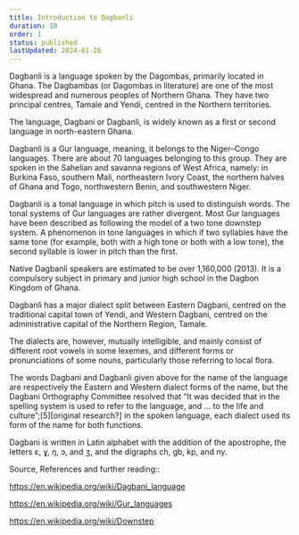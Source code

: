 ```yaml
---
title: Introduction to Dagbanli
duration: 10
order: 1
status: published
lastUpdated: 2024-01-26
---
```


Dagbanli is a language spoken by the Dagombas, primarily located in Ghana. The Dagbambas (or Dagombas in literature) are one of the most widespread and numerous peoples of Northern Ghana. They have two principal centres, Tamale and Yendi, centred in the Northern territories.

The language, Dagbani or Dagbanli, is widely known as a first or second language in north-eastern Ghana.

Dagbanli is a Gur language, meaning, it belongs to the Niger–Congo languages. There are about 70 languages belonging to this group. They are spoken in the Sahelian and savanna regions of West Africa, namely: in Burkina Faso, southern Mali, northeastern Ivory Coast, the northern halves of Ghana and Togo, northwestern Benin, and southwestern Niger.

Dagbanli is a tonal language in which pitch is used to distinguish words. The tonal systems of Gur languages are rather divergent. Most Gur languages have been described as following the model of a two tone downstep system.  A phenomenon in tone languages in which if two syllables have the same tone (for example, both with a high tone or both with a low tone), the second syllable is lower in pitch than the first.

Native Dagbanli speakers are estimated to be over 1,160,000 (2013). It is a compulsory subject in primary and junior high school in the Dagbon Kingdom of Ghana.

Dagbanli has a major dialect split between Eastern Dagbani, centred on the traditional capital town of Yendi, and Western Dagbani, centred on the administrative capital of the Northern Region, Tamale.

The dialects are, however, mutually intelligible, and mainly consist of different root vowels in some lexemes, and different forms or pronunciations of some nouns, particularly those referring to local flora.

The words Dagbani and Dagbanli given above for the name of the language are respectively the Eastern and Western dialect forms of the name, but the Dagbani Orthography Committee resolved that “It was decided that in the spelling system <Dagbani> is used to refer to the language, and <Dagbanli> … to the life and culture”;[5][original research?] in the spoken language, each dialect used its form of the name for both functions.

Dagbani is written in Latin alphabet with the addition of the apostrophe, the letters ɛ, ɣ, ŋ, ɔ, and ʒ, and the digraphs ch, gb, kp, and ny.

Source, References and further reading::

https://en.wikipedia.org/wiki/Dagbani_language

https://en.wikipedia.org/wiki/Gur_languages

https://en.wikipedia.org/wiki/Downstep